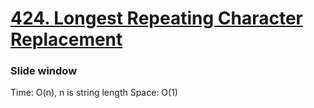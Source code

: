 # [424. Longest Repeating Character Replacement](https://leetcode.com/problems/longest-repeating-character-replacement/)

### Slide window
Time: O(n), n is string length
Space: O(1)

